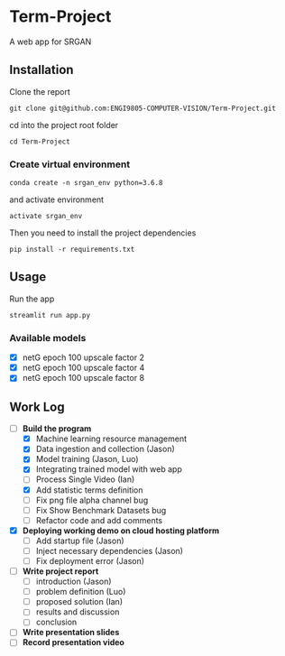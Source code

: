 # Term-Project
A web app for SRGAN

## Installation

Clone the report

```
git clone git@github.com:ENGI9805-COMPUTER-VISION/Term-Project.git
```

cd into the project root folder
```
cd Term-Project
```

### Create virtual environment

```
conda create -n srgan_env python=3.6.8
```

and activate environment

```
activate srgan_env
```

Then you need to install the project dependencies

```
pip install -r requirements.txt
```

## Usage

Run the app
```
streamlit run app.py
```

### Available models

- [x] netG epoch 100 upscale factor 2
- [x] netG epoch 100 upscale factor 4
- [x] netG epoch 100 upscale factor 8

## Work Log

- [ ] **Build the program**
    - [x] Machine learning resource management
    - [x] Data ingestion and collection (Jason)
    - [x] Model training (Jason, Luo)
    - [x] Integrating trained model with web app
    - [ ] Process Single Video (Ian)
    - [x] Add statistic terms definition
    - [ ] Fix png file alpha channel bug
    - [ ] Fix Show Benchmark Datasets bug
    - [ ] Refactor code and add comments
- [x] **Deploying working demo on cloud hosting platform**
    - [ ] Add startup file (Jason)
    - [ ] Inject necessary dependencies (Jason)
    - [ ] Fix deployment error (Jason)
- [ ] **Write project report**
    - [ ] introduction (Jason)
    - [ ] problem definition (Luo)
    - [ ] proposed solution (Ian)
    - [ ] results and discussion
    - [ ] conclusion
- [ ] **Write presentation slides**
- [ ] **Record presentation video**
